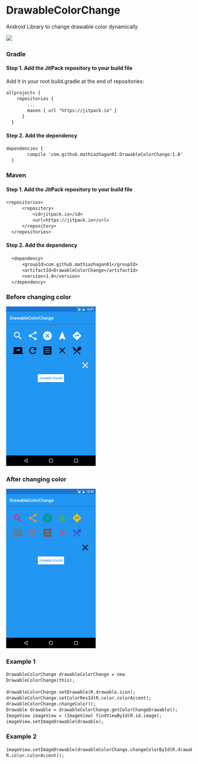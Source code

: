 # DrawableColorChange
Android Library to change drawable color dynamically

[![](https://jitpack.io/v/mathiazhagan01/DrawableColorChange.svg)](https://jitpack.io/#mathiazhagan01/DrawableColorChange)

### Gradle

#### Step 1. Add the JitPack repository to your build file
  Add it in your root build.gradle at the end of repositories:
    
    allprojects {
		repositories {
			...
			maven { url "https://jitpack.io" }
		  }
	  }
#### Step 2. Add the dependency
    
    dependencies {
	        compile 'com.github.mathiazhagan01:DrawableColorChange:1.0'
	  }
	  
### Maven

#### Step 1. Add the JitPack repository to your build file

    <repositories>
		  <repository>
		      <id>jitpack.io</id>
		      <url>https://jitpack.io</url>
		  </repository>
	  </repositories>
	  
#### Step 2. Add the dependency
	
	  <dependency>
	      <groupId>com.github.mathiazhagan01</groupId>
	      <artifactId>DrawableColorChange</artifactId>
	      <version>1.0</version>
	  </dependency>

### Before changing color

![Screenshot](./before.png)

### After changing color

![Screenshot](./after.png)

### Example 1
  
  	DrawableColorChange drawableColorChange = new DrawableColorChange(this);	
  
  	drawableColorChange.setDrawable(R.drawable.icon);
  	drawableColorChange.setColorResId(R.color.colorAccent);
  	drawableColorChange.changeColor();
  	Drawable drawable = drawableColorChange.getColorChangeDrawable();
  	ImageView imageView = (ImageView) findViewById(R.id.image);
  	imageView.setImageDrawable(drawable);
  
### Example 2
  
  	imageView.setImageDrawable(drawableColorChange.changeColorById(R.drawable.icon, R.color.colorAccent));
